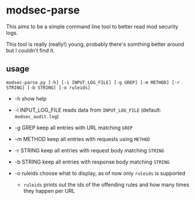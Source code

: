 # modsec-parse
This aims to be a simple command line tool to better read mod security logs.

This tool is really (really!) young, probably there's somthing better around but I couldn't find it.

## usage
```
modsec-parse.py [-h] [-i INPUT_LOG_FILE] [-g GREP] [-m METHOD] [-r STRING] [-b STRING] [-o ruleids]
```

* -h show help

* -i INPUT_LOG_FILE reads data from `INPUT_LOG_FILE` (default: `modsec_audit.log`)

* -g GREP keep all entries with URL matching `GREP`

* -m METHOD keep all entries with requests using `METHOD`

* -r STRING keep all entries with request body matching `STRING`

* -b STRING keep all entries with response body matching `STRING`

* -o ruleids choose what to display, as of now only `ruleids` is supported
	* `ruleids` prints out the ids of the offending rules and how many times they happen per URL